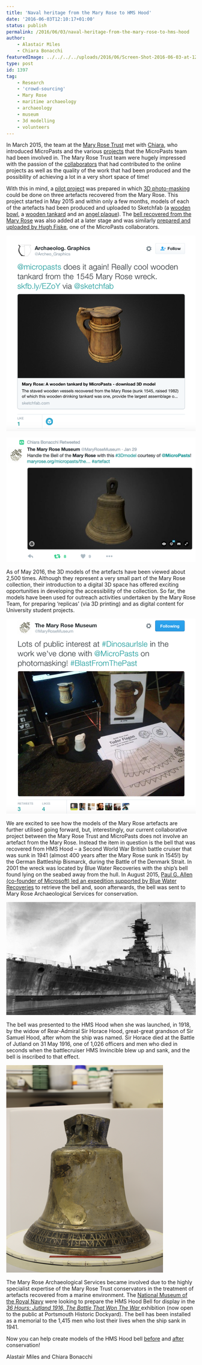 ```yaml
---
title: 'Naval heritage from the Mary Rose to HMS Hood'
date: '2016-06-03T12:10:17+01:00'
status: publish
permalink: /2016/06/03/naval-heritage-from-the-mary-rose-to-hms-hood
author: 
    - Alastair Miles
    - Chiara Bonacchi
featuredImage: ../../../../uploads/2016/06/Screen-Shot-2016-06-03-at-12.37.41.png
type: post
id: 1397
tag:
    - Research
    - 'crowd-sourcing'
    - Mary Rose
    - maritime archaeology
    - archaeology
    - museum
    - 3d modelling
    - volunteers
---
```

In March 2015, the team at the [Mary Rose Trust](http://www.maryrose.org/about-us/) met with [Chiara](http://www.ucl.ac.uk/archaeology/people/staff/honorary/bonacchi), who introduced MicroPasts and the various [projects](http://crowdsourced.micropasts.org/project/category/featured/) that the MicroPasts team had been involved in. The Mary Rose Trust team were hugely impressed with the passion of the [collaborators](http://crowdsourced.micropasts.org/account/) that had contributed to the online projects as well as the quality of the work that had been produced and the possibility of achieving a lot in a very short space of time!

With this in mind, a [pilot project](https://blog.micropasts.org/2015/05/29/the-mary-rose-mi%E2%80%A6aboration-week-1/) was prepared in which [3D photo-masking](https://blog.micropasts.org/2014/06/13/3d-modelling-via-sfm/) could be done on three artefacts recovered from the Mary Rose. This project started in May 2015 and within only a few months, models of each of the artefacts had been produced and uploaded to Sketchfab (a [wooden bowl](https://sketchfab.com/models/a56f2a11217b4c28b9300e5407337061), a [wooden tankard](https://sketchfab.com/models/8721cf07e6e04a578df9626e1eb54ce6) and an [angel plaque](https://sketchfab.com/models/d49c9aa42f1748e5a24ad9429e0af46b)). The [bell recovered from the Mary Rose](https://blog.micropasts.org/2015/12/11/i-was-made-in-the-year-1510/) was also added at a later stage and was similarly [prepared and uploaded by Hugh Fiske](https://sketchfab.com/models/ad399a15ec484cd18fdbe4f96c65c7d0), one of the MicroPasts collaborators.

![Screen Shot 2016-06-03 at 12.37.41](../../../../uploads/2016/06/Screen-Shot-2016-06-03-at-12.37.41.png) 

![Screen Shot 2016-06-03 at 11.45.47](../../../../uploads/2016/06/Screen-Shot-2016-06-03-at-11.45.47.png)

As of May 2016, the 3D models of the artefacts have been viewed about 2,500 times. Although they represent a very small part of the Mary Rose collection, their introduction to a digital 3D space has offered exciting opportunities in developing the accessibility of the collection. So far, the models have been used for outreach activities undertaken by the Mary Rose Team, for preparing ‘replicas’ (via 3D printing) and as digital content for University student projects.

![Screen Shot 2016-06-03 at 12.38.28](../../../../uploads/2016/06/Screen-Shot-2016-06-03-at-12.38.28.png) 

We are excited to see how the models of the Mary Rose artefacts are further utilised going forward, but, interestingly, our current collaborative project between the Mary Rose Trust and MicroPasts does not involve an artefact from the Mary Rose. Instead the item in question is the bell that was recovered from HMS Hood – a Second World War British battle cruiser that was sunk in 1941 (almost 400 years after the Mary Rose sunk in 1545!) by the German Battleship Bismarck, during the Battle of the Denmark Strait. In 2001 the wreck was located by Blue Water Recoveries with the ship’s bell found lying on the seabed away from the hull. In August 2015, [Paul G. Allen (co-founder of Microsoft) led an expedition supported by Blue Water Recoveries](http://www.theguardian.com/uk-news/2015/aug/10/bell-recovered-hms-hood-battleship-sunk-bismarck-1941) to retrieve the bell and, soon afterwards, the bell was sent to Mary Rose Archaeological Services for conservation.

![The battleship HMS Hood in 1930 during a dockyard refit. Photograph: Hulton Getty.](../../../../uploads/2016/06/HMS-Hood.png) 

The bell was presented to the HMS Hood when she was launched, in 1918, by the widow of Rear-Admiral Sir Horace Hood, great-great grandson of Sir Samuel Hood, after whom the ship was named. Sir Horace died at the Battle of Jutland on 31 May 1916, one of 1,026 officers and men who died in seconds when the battlecruiser HMS Invincible blew up and sank, and the bell is inscribed to that effect.

![HMS Hood bell](../../../../uploads/2016/06/Screen-Shot-2016-06-03-at-13.02.33.png)

The Mary Rose Archaeological Services became involved due to the highly specialist expertise of the Mary Rose Trust conservators in the treatment of artefacts recovered from a marine environment. The [National Museum of the Royal Navy](http://www.nmrn.org.uk) were looking to prepare the HMS Hood Bell for display in the [*36 Hours: Jutland 1916, The Battle That Won The War* ](http://www.nmrn.org.uk/36-hours)exhibition (now open to the public at Portsmouth Historic Dockyard). The bell has been installed as a memorial to the 1,415 men who lost their lives when the ship sank in 1941.

Now you can help create models of the HMS Hood bell [before](http://crowdsourced.micropasts.org/project/HMSHoodpre/) and [after](http://crowdsourced.micropasts.org/project/HMSHoodpost/) conservation!

Alastair Miles and Chiara Bonacchi